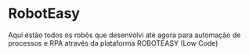 # RobotEasy
Aqui estão todos os robôs que desenvolvi até agora para automação de processos e RPA através da plataforma ROBOTEASY (Low Code)
